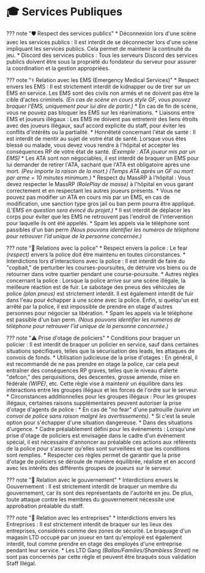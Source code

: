 # 🎓 Services Publiques

??? note "🛡️ Respect des services publics"
    * Déconnexion lors d'une scène avec les services publics : Il est interdit de se déconnecter lors d'une scène impliquant les services publics. Cela permet de maintenir la continuité du jeu.
    * Discord des services publics : Tous les serveurs Discord des services publics doivent être sous la propriété du fondateur du serveur pour assurer la coordination et la gestion appropriées.

??? note "⚕️ Relation avec les EMS (Emergency Medical Services)"
    * Respect envers les EMS : Il est strictement interdit de kidnapper ou de tirer sur un EMS en service. Les EMS sont des civils non armés et ne doivent pas être la cible d'actes criminels. _(En cas de scène en cours style GF, vous pouvez braquer l'EMS, uniquement pour lui dire de partir.)_
    * En cas de fin de scène, vous ne pouvez pas bloquer les EMS sur les réanimations.
    * Liaisons entre EMS et joueurs illégaux : Les EMS ne doivent pas entretenir des liens étroits avec des joueurs illégaux, sauf accord explicite du staff, pour éviter les conflits d'intérêts ou la partialité.
    * Honnêteté concernant l'état de santé : Il est interdit de mentir au sujet de votre état de santé. Lorsque vous êtes blessé ou malade, vous devez vous rendre à l'hôpital et accepter les conséquences RP de votre état de santé. _(Exemple : ATA joueur mis par un EMS)_
    * Les ATA sont non négociables, il est interdit de braquer un EMS pour lui demander de retirer l'ATA, sachant que l'ATA est obligatoire après une mort. _(Peu importe la raison de la mort.) (Temps ATA après un GF ou mort par arme = 10 minutes minimum.)_
    * Respect du MassRP à l'hôpital : Vous devez respecter le MassRP _(RolePlay de masse)_ à l'hôpital en vous garant correctement et en respectant les autres joueurs présents.
    * Vous ne pouvez pas modifier un ATA en cours mis par un EMS, en cas de modification, une sanction type gros jail ou ban perm pourra être appliqué. _(L'EMS en question sera évincé du projet.)_
    * Il est interdit de déplacer les corps pour éviter que les EMS ne retrouvent pas l'endroit de l'intervention pour laquelle ils ont été appelés.
    * Spam les appels via le téléphone sont passibles d'un ban perm _(Nous pouvons identifier les numéros de téléphone pour retrouver l'id unique de la personne concernée.)_

??? note "👮 Relations avec la police"
    * Respect envers la police : Le fear _(respect)_ envers la police doit être maintenu en toutes circonstances.
    * Interdictions lors d'interactions avec la police : Il est interdit de faire du "copbait," de perturber les courses-poursuites, de détruire vos biens ou de retourner dans votre quartier pendant une course-poursuite.
    * Autres règles concernant la police : Lorsque la police arrive sur une scène illégale, la meilleure réaction est de fuir. Le sabotage des pneus des véhicules de police _(plan pneus)_ est strictement interdit. Il est également interdit de fuir dans l'eau pour échapper à une scène avec la police. Enfin, si quelqu'un est arrêté par la police, il est impossible de prendre en otage d'autres personnes pour négocier sa libération.
    * Spam les appels via le téléphone est passible d'un ban perm. _(Nous pouvons identifier les numéros de téléphone pour retrouver l'id unique de la personne concernée.)_

??? note "⚠️ Prise d'otage de policiers"
    * Conditions pour braquer un policier : Il est interdit de braquer un policier en service, sauf dans certaines situations spécifiques, telles que la sécurisation des leads, les attaques de convois de fonds.
    * Utilisation judicieuse de la prise d'otages : En général, il est recommandé de ne pas prendre en otage la police, car cela peut entraîner des conséquences RP graves, telles que le niveau d'alerte "defcon," des perquisitions, des descentes, grosse amende, mise en fédérale _(WIPE)_, etc. Cette règle vise à maintenir un équilibre dans les interactions entre les groupes illégaux et les forces de l'ordre sur le serveur.
    * Circonstances additionnelles pour les groupes illégaux : Pour les groupes illégaux, certaines raisons supplémentaires peuvent autoriser la prise d'otage d'agents de police :
      * En cas de "no fear" d'une patrouille _(suivre un convoi de police sans raison malgré les avertissements)_.
      * Si c'est la seule option pour s'échapper d'une situation dangereuse.
      * Dans des situations d'urgence.
    * Cadre préalablement défini pour les événements : Lorsqu'une prise d'otage de policiers est envisagée dans le cadre d'un événement spécial, il est nécessaire d'annoncer au préalable ces actions aux référents de la police pour s'assurer qu'elles sont surveillées et que les conditions sont remplies.
    * Respecter ces règles permet de garantir que la prise d'otage de policiers se déroule de manière équilibrée, réaliste et en accord avec les intérêts des différents groupes de joueurs sur le serveur.

??? note "🤵 Relation avec le gouvernement"
    * Interdictions envers le Gouvernement : Il est strictement interdit de braquer un membre du gouvernement, car ils sont des représentants de l'autorité en jeu. De plus, toute attaque contre les membres du gouvernement nécessite une approbation préalable du staff.

??? note "🏬 Relation avec les entreprises"
    * Interdictions envers les Entreprises : Il est strictement interdit de braquer sur les lieux des entreprises, considérés comme des zones de sécurité. Le braquage d'un magasin LTD occupé par un joueur en tant qu'employé est également interdit, tout comme prendre en otage des employés d'une entreprise pendant leur service.
    * Les LTD Gang _(Ballas/Families/Shambless Street)_ ne sont pas concernés par cette règle et peuvent être braqués sous validation Staff Illégal.
